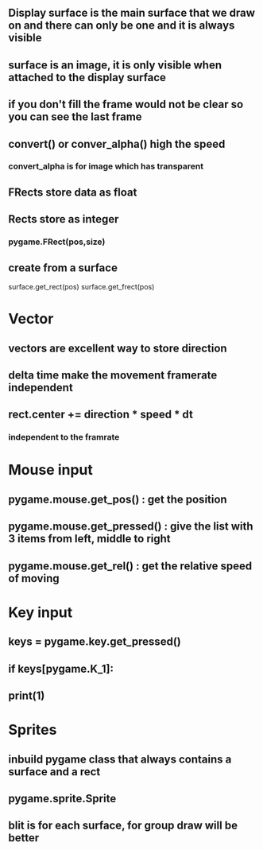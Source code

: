 ## Display surface is the main surface that we draw on and there can only be one and it is always  visible

## surface is an image, it is only visible when attached to the display surface

## if you don't fill the frame would not be clear so you can see the last frame

## convert() or conver_alpha() high the speed
### convert_alpha is for image which has transparent

## FRects store data as float
## Rects store as integer
### pygame.FRect(pos,size)

## create from a surface
surface.get_rect(pos)
surface.get_frect(pos)


# Vector
## vectors  are excellent way to store direction
## delta time make the movement framerate independent

## rect.center += direction * speed * dt
### independent to the framrate


# Mouse input
## pygame.mouse.get_pos() : get the position
## pygame.mouse.get_pressed() : give the list with 3 items from left, middle to right

## pygame.mouse.get_rel() : get the relative speed of moving

# Key input
## keys = pygame.key.get_pressed()
## if keys[pygame.K_1]:
##   print(1)

# Sprites
## inbuild pygame class that always contains a surface and a rect
## pygame.sprite.Sprite

## blit is for each surface, for group draw will be better
